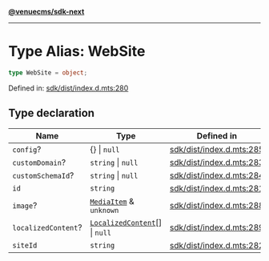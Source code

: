 [**@venuecms/sdk-next**](../Index.md)

***

# Type Alias: WebSite

```ts
type WebSite = object;
```

Defined in: [sdk/dist/index.d.mts:280](https://github.com/venuecms/sdk/blob/9df621babf2d64de41bd45733e16986e94017e8a/packages/sdk/dist/index.d.mts#L280)

## Type declaration

| Name | Type | Defined in |
| ------ | ------ | ------ |
| <a id="config"></a> `config`? | \{\} \| `null` | [sdk/dist/index.d.mts:285](https://github.com/venuecms/sdk/blob/9df621babf2d64de41bd45733e16986e94017e8a/packages/sdk/dist/index.d.mts#L285) |
| <a id="customdomain"></a> `customDomain`? | `string` \| `null` | [sdk/dist/index.d.mts:283](https://github.com/venuecms/sdk/blob/9df621babf2d64de41bd45733e16986e94017e8a/packages/sdk/dist/index.d.mts#L283) |
| <a id="customschemaid"></a> `customSchemaId`? | `string` \| `null` | [sdk/dist/index.d.mts:284](https://github.com/venuecms/sdk/blob/9df621babf2d64de41bd45733e16986e94017e8a/packages/sdk/dist/index.d.mts#L284) |
| <a id="id"></a> `id` | `string` | [sdk/dist/index.d.mts:281](https://github.com/venuecms/sdk/blob/9df621babf2d64de41bd45733e16986e94017e8a/packages/sdk/dist/index.d.mts#L281) |
| <a id="image"></a> `image`? | [`MediaItem`](MediaItem.md) & `unknown` | [sdk/dist/index.d.mts:288](https://github.com/venuecms/sdk/blob/9df621babf2d64de41bd45733e16986e94017e8a/packages/sdk/dist/index.d.mts#L288) |
| <a id="localizedcontent"></a> `localizedContent`? | [`LocalizedContent`](LocalizedContent.md)[] \| `null` | [sdk/dist/index.d.mts:289](https://github.com/venuecms/sdk/blob/9df621babf2d64de41bd45733e16986e94017e8a/packages/sdk/dist/index.d.mts#L289) |
| <a id="siteid"></a> `siteId` | `string` | [sdk/dist/index.d.mts:282](https://github.com/venuecms/sdk/blob/9df621babf2d64de41bd45733e16986e94017e8a/packages/sdk/dist/index.d.mts#L282) |
